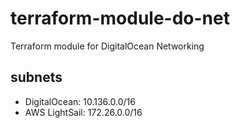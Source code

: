 # terraform-module-do-net
Terraform module for DigitalOcean Networking

## subnets
 - DigitalOcean: 10.136.0.0/16
 - AWS LightSail: 172.26.0.0/16
